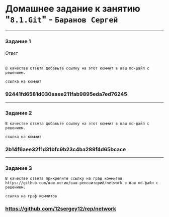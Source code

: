 # Домашнее задание к занятию "`8.1.Git`" - `Баранов Сергей`


---

### Задание 1

###### Ответ

`В качестве ответа добавьте ссылку на этот коммит в ваш md-файл с решением.` 

`ссылка на коммит`

### 92441fd6581d030aaee211fab9895eda7ed76245


---

### Задание 2

`В качестве ответа добавьте ссылку на этот коммит в ваш md-файл с решением.`

`ссылка на коммит`

### 2b14f6aee32f1d31bfc9b23c4ba289f4d65bcace


---

### Задание 3

`В качестве ответа прикрепите ссылку на граф коммитов https://github.com/ваш-логин/ваш-репозиторий/network в ваш md-файл с решением.`

`ссылка на граф коммитов`

### https://github.com/12sergey12/rep/network 
